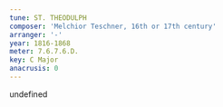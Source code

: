 ```yaml
---
tune: ST. THEODULPH
composer: 'Melchior Teschner, 16th or 17th century'
arranger: '-'
year: 1816-1868
meter: 7.6.7.6.D.
key: C Major
anacrusis: 0
---
```

undefined